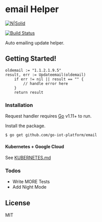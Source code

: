 # email Helper

[![N|Solid](https://cldup.com/dTxpPi9lDf.thumb.png)](https://github.com/go-iot-platform/email)

[![Build Status](https://travis-ci.org/joemccann/dillinger.svg?branch=master)](https://github.com/go-iot-platform/email)

Auto emailing update helper.

## Getting Started!

```
oldemail := "1.1.2.1.9.5"
result, err := Updateemail(oldemail)
	if err != nil || result == "" {
		// handle error here
	}
	return result
```


### Installation

Request handler requires [Go](https://golang.org/) v1.11+ to run.

Install the package.

```sh
$ go get github.com/go-iot-platform/email
```

#### Kubernetes + Google Cloud

See [KUBERNETES.md](https://github.com/joemccann/dillinger/blob/master/KUBERNETES.md)


### Todos

 - Write MORE Tests
 - Add Night Mode

License
----

MIT